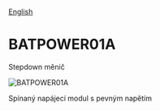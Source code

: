 
[English](./README.md)
<!--- module --->
# BATPOWER01A
<!--- Emodule --->

<!--- subtitle ---> Stepdown měnič<!--- Esubtitle --->

![BATPOWER01A](/doc/img/BATPOWER01A_QRcode.png)

<!--- description ---> Spínaný napájecí modul s pevným napětím<!--- Edescription --->
            